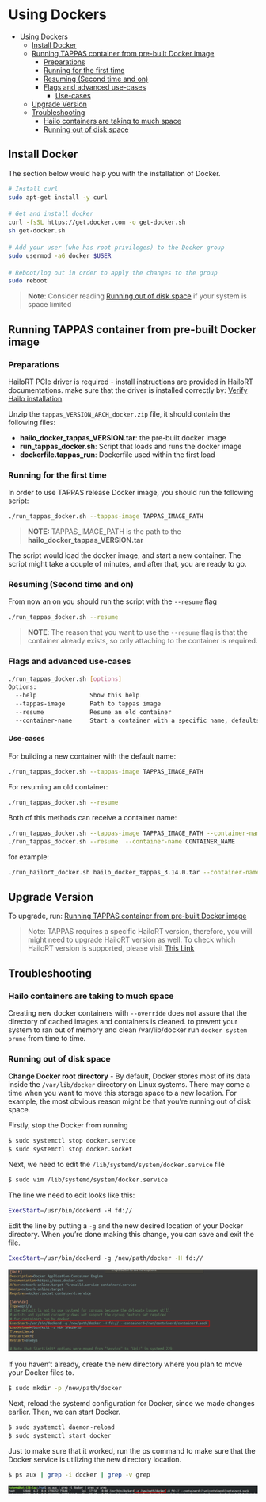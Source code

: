# Using Dockers

- [Using Dockers](#using-dockers)
  - [Install Docker](#install-docker)
  - [Running TAPPAS container from pre-built Docker image](#running-tappas-container-from-pre-built-docker-image)
    - [Preparations](#preparations)
    - [Running for the first time](#running-for-the-first-time)
    - [Resuming (Second time and on)](#resuming-second-time-and-on)
    - [Flags and advanced use-cases](#flags-and-advanced-use-cases)
      - [Use-cases](#use-cases)
  - [Upgrade Version](#upgrade-version)
  - [Troubleshooting](#troubleshooting)
    - [Hailo containers are taking to much space](#hailo-containers-are-taking-to-much-space)
    - [Running out of disk space](#running-out-of-disk-space)

## Install Docker

The section below would help you with the installation of Docker.

```sh
# Install curl
sudo apt-get install -y curl

# Get and install docker
curl -fsSL https://get.docker.com -o get-docker.sh
sh get-docker.sh

# Add your user (who has root privileges) to the Docker group
sudo usermod -aG docker $USER

# Reboot/log out in order to apply the changes to the group  
sudo reboot
```

> **Note**: Consider reading [Running out of disk space](#running-out-of-disk-space) if your system is space limited

## Running TAPPAS container from pre-built Docker image

### Preparations

HailoRT PCIe driver is required - install instructions are provided in HailoRT documentations. make sure that the driver is installed correctly by: [Verify Hailo installation](./verify_hailoRT.md).

Unzip the `tappas_VERSION_ARCH_docker.zip` file, it should contain the following files:

- **hailo_docker_tappas_VERSION.tar**: the pre-built docker image
- **run_tappas_docker.sh**: Script that loads and runs the docker image
- **dockerfile.tappas_run**: Dockerfile used within the first load

### Running for the first time

In order to use TAPPAS release Docker image, you should run the following script:

```sh
./run_tappas_docker.sh --tappas-image TAPPAS_IMAGE_PATH
```

> **NOTE:** TAPPAS_IMAGE_PATH is the path to the **hailo_docker_tappas_VERSION.tar**

The script would load the docker image, and start a new container.
The script might take a couple of minutes, and after that, you are ready to go.

### Resuming (Second time and on)

From now an on you should run the script with the `--resume` flag

```sh
./run_tappas_docker.sh --resume
```

> **NOTE**: The reason that you want to use the `--resume` flag is that the container already exists, so only attaching to the container is required.

### Flags and advanced use-cases

```sh
./run_tappas_docker.sh [options] 
Options:
  --help               Show this help
  --tappas-image       Path to tappas image
  --resume             Resume an old container
  --container-name     Start a container with a specific name, defaults to hailo_tappas_container
```

#### Use-cases

For building a new container with the default name:

```sh
./run_tappas_docker.sh --tappas-image TAPPAS_IMAGE_PATH
```

For resuming an old container:

```sh
./run_tappas_docker.sh --resume
```

Both of this methods can receive a container name:

```sh
./run_tappas_docker.sh --tappas-image TAPPAS_IMAGE_PATH --container-name CONTAINER_NAME
./run_tappas_docker.sh --resume  --container-name CONTAINER_NAME
```

for example:

```sh
./run_hailort_docker.sh hailo_docker_tappas_3.14.0.tar --container-name hailo_tappas_container
```

## Upgrade Version

To upgrade, run: [Running TAPPAS container from pre-built Docker image](#running-tappas-container-from-pre-built-docker-image)

> Note: TAPPAS requires a specific HailoRT version, therefore, you will might need to upgrade HailoRT version as well. To check which HailoRT version is supported, please visit [This Link](../../README.md#prerequisites)

## Troubleshooting

### Hailo containers are taking to much space

Creating new docker containers with `--override` does not assure that the directory of cached images and containers is cleaned.
to prevent your system to ran out of memory and clean /var/lib/docker run `docker system prune` from time to time.

### Running out of disk space

**Change Docker root directory** - By default, Docker stores most of its data inside the `/var/lib/docker` directory on Linux systems. There may come a time when you want to move this storage space to a new location. For example, the most obvious reason might be that you’re running out of disk space.

Firstly, stop the Docker from running

```sh
$ sudo systemctl stop docker.service
$ sudo systemctl stop docker.socket
```

Next, we need to edit the `/lib/systemd/system/docker.service` file

```sh
$ sudo vim /lib/systemd/system/docker.service
```

The line we need to edit looks like this:

```sh
ExecStart=/usr/bin/dockerd -H fd://
```

Edit the line by putting a `-g` and the new desired location of your Docker directory. When you’re done making this change, you can save and exit the file.

```sh
ExecStart=/usr/bin/dockerd -g /new/path/docker -H fd://
```

![image](../resources/change_docker_path.png)

If you haven’t already, create the new directory where you plan to move your Docker files to.

```sh
$ sudo mkdir -p /new/path/docker
```

Next, reload the systemd configuration for Docker, since we made changes earlier. Then, we can start Docker.

```sh
$ sudo systemctl daemon-reload
$ sudo systemctl start docker
```

Just to make sure that it worked, run the ps command to make sure that the Docker service is utilizing the new directory location.

```sh
$ ps aux | grep -i docker | grep -v grep
```

![image](../resources/ps_after_change.png)
